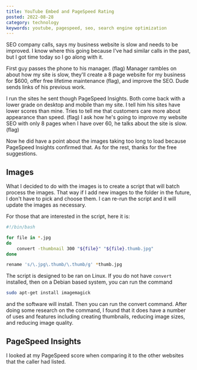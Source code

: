 ```yaml
---
title: YouTube Embed and PageSpeed Rating
posted: 2022-08-28
category: technology
keywords: youtube, pagespeed, seo, search engine optimization
---
```


SEO company calls, says my business website is slow and needs to be improved. I know where this going because
I've had similar calls in the past, but I got time today so I go along with it. 

First guy passes the phone to his manager. (flag) Manager rambles on about how my site is slow, they'll create
a 8 page website for my business for $600, offer free lifetime maintenance (flag), and improve the SEO. Dude
sends links of his previous work. 

I run the sites he sent though PageSpeed Insights. Both come back with a lower grade on desktop and mobile
than my site. I tell him his sites have lower scores than mine. Tries to tell me that customers care more
about appearance than speed.  (flag) I ask how he's going to improve my website SEO with only 8 pages when
I have over 60, he talks about the site is slow. (flag)

Now he did have a point about the images taking too long to load because PageSpeed Insights confirmed that.
As for the rest, thanks for the free suggestions.

## Images

What I decided to do with the images is to create a script that will batch process the images. That way if I 
add new images to the folder in the future, I don't have to pick and choose them. I can re-run the script and 
it will update the images as necessary. 

For those that are interested in the script, here it is: 

```sh
#!/bin/bash

for file in *.jpg
do
    convert -thumbnail 300 "${file}" "${file}.thumb.jpg"
done 

rename 's/\.jpg\.thumb/\.thumb/g' *thumb.jpg 
```

The script is designed to be ran on Linux. If you do not have ```convert``` installed, then on a Debian based 
system, you can run the command 

```sh
sudo apt-get install imagemagick
```

and the software will install. Then you can run the convert command. After doing some research on the command, 
I found that it does have a number of uses and features including creating thumbnails, reducing image sizes, 
and reducing image quality. 

## PageSpeed Insights

I looked at my PageSpeed score when comparing it to the other websites that the caller had listed. 
